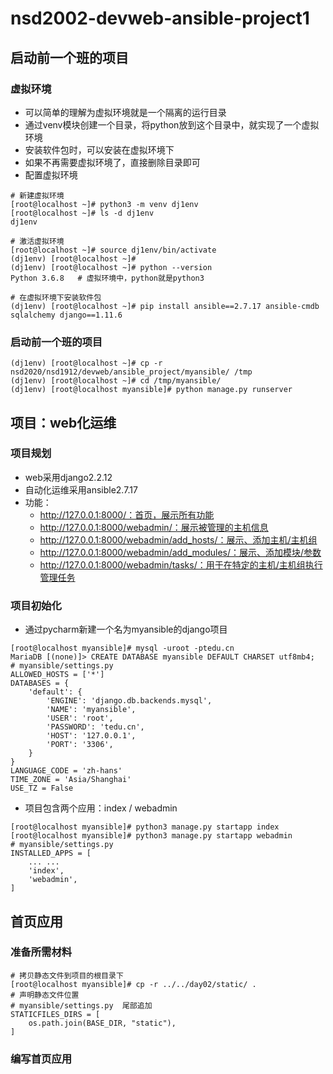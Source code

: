 # nsd2002-devweb-ansible-project1

## 启动前一个班的项目

### 虚拟环境

- 可以简单的理解为虚拟环境就是一个隔离的运行目录
- 通过venv模块创建一个目录，将python放到这个目录中，就实现了一个虚拟环境
- 安装软件包时，可以安装在虚拟环境下
- 如果不再需要虚拟环境了，直接删除目录即可
- 配置虚拟环境

```shell
# 新建虚拟环境
[root@localhost ~]# python3 -m venv dj1env
[root@localhost ~]# ls -d dj1env
dj1env

# 激活虚拟环境
[root@localhost ~]# source dj1env/bin/activate
(dj1env) [root@localhost ~]# 
(dj1env) [root@localhost ~]# python --version
Python 3.6.8   # 虚拟环境中，python就是python3

# 在虚拟环境下安装软件包
(dj1env) [root@localhost ~]# pip install ansible==2.7.17 ansible-cmdb sqlalchemy django==1.11.6
```

### 启动前一个班的项目

```shell
(dj1env) [root@localhost ~]# cp -r nsd2020/nsd1912/devweb/ansible_project/myansible/ /tmp
(dj1env) [root@localhost ~]# cd /tmp/myansible/
(dj1env) [root@localhost myansible]# python manage.py runserver
```

## 项目：web化运维

### 项目规划

- web采用django2.2.12
- 自动化运维采用ansible2.7.17
- 功能：
  - http://127.0.0.1:8000/：首页，展示所有功能
  - http://127.0.0.1:8000/webadmin/：展示被管理的主机信息
  - http://127.0.0.1:8000/webadmin/add_hosts/：展示、添加主机/主机组
  - http://127.0.0.1:8000/webadmin/add_modules/：展示、添加模块/参数
  - http://127.0.0.1:8000/webadmin/tasks/：用于在特定的主机/主机组执行管理任务

### 项目初始化

- 通过pycharm新建一个名为myansible的django项目

```shell
[root@localhost myansible]# mysql -uroot -ptedu.cn
MariaDB [(none)]> CREATE DATABASE myansible DEFAULT CHARSET utf8mb4;
# myansible/settings.py
ALLOWED_HOSTS = ['*']
DATABASES = {
    'default': {
        'ENGINE': 'django.db.backends.mysql',
        'NAME': 'myansible',
        'USER': 'root',
        'PASSWORD': 'tedu.cn',
        'HOST': '127.0.0.1',
        'PORT': '3306',
    }
}
LANGUAGE_CODE = 'zh-hans'
TIME_ZONE = 'Asia/Shanghai'
USE_TZ = False
```

- 项目包含两个应用：index / webadmin

```shell
[root@localhost myansible]# python3 manage.py startapp index
[root@localhost myansible]# python3 manage.py startapp webadmin
# myansible/settings.py
INSTALLED_APPS = [
    ... ...
    'index',
    'webadmin',
]
```

## 首页应用

### 准备所需材料

```shell
# 拷贝静态文件到项目的根目录下
[root@localhost myansible]# cp -r ../../day02/static/ .
# 声明静态文件位置
# myansible/settings.py  尾部追加
STATICFILES_DIRS = [
    os.path.join(BASE_DIR, "static"),
]
```

### 编写首页应用
